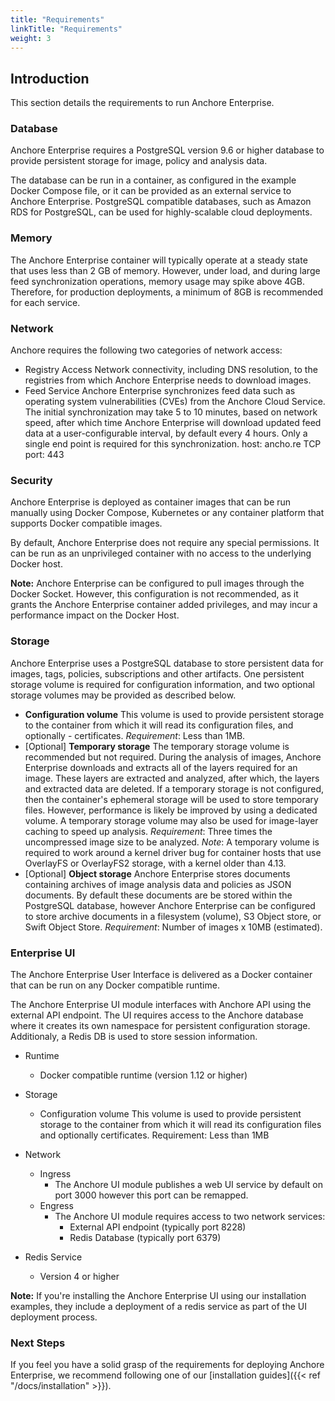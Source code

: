 ```yaml
---
title: "Requirements"
linkTitle: "Requirements"
weight: 3
---
```


## Introduction

This section details the requirements to run Anchore Enterprise.

### Database

Anchore Enterprise requires a PostgreSQL version 9.6 or higher database to provide persistent storage for image, policy and analysis data.

The database can be run in a container, as configured in the example Docker Compose file, or it can be provided as an external service to Anchore Enterprise.
PostgreSQL compatible databases, such as Amazon RDS for PostgreSQL, can be used for highly-scalable cloud deployments.

### Memory

The Anchore Enterprise container will typically operate at a steady state that uses less than 2 GB of memory. However, under load, and during large feed synchronization operations, memory usage may spike above 4GB. Therefore, for production deployments, a minimum of 8GB is recommended for each service.

### Network

Anchore requires the following two categories of network access:

- Registry Access
    Network connectivity, including DNS resolution, to the registries from which Anchore Enterprise needs to download images.
- Feed Service
    Anchore Enterprise synchronizes feed data such as operating system vulnerabilities (CVEs) from the Anchore Cloud Service. The initial synchronization may take 5 to 10 minutes, based on network speed, after which time Anchore Enterprise will download updated feed data at a user-configurable interval, by default every 4 hours. Only a single end point is required for this synchronization. 
    host: ancho.re 
    TCP port: 443

### Security

Anchore Enterprise is deployed as container images that can be run manually using Docker Compose, Kubernetes or any container platform that supports Docker compatible images.

By default, Anchore Enterprise does not require any special permissions. It can be run as an unprivileged container with no access to the underlying Docker host. 

**Note:** Anchore Enterprise can be configured to pull images through the Docker Socket. However, this configuration is not recommended, as it grants the Anchore Enterprise container added privileges, and may incur a performance impact on the Docker Host.

### Storage

Anchore Enterprise uses a PostgreSQL database to store persistent data for images, tags, policies, subscriptions and other artifacts. One persistent storage volume is required for configuration information, and two optional storage volumes may be provided as described below.

- **Configuration volume**
    This volume is used to provide persistent storage to the container from which it will read its configuration files, and optionally - certificates. *Requirement*: Less than 1MB.
- [Optional] **Temporary storage**
    The temporary storage volume is recommended but not required. During the analysis of images, Anchore Enterprise downloads and extracts all of the layers required for an image. These layers are extracted and analyzed, after which, the layers and extracted data are deleted. If a temporary storage is not configured, then the container's ephemeral storage will be used to store temporary files. However, performance is likely be improved by using a dedicated volume. A temporary storage volume may also be used for image-layer caching to speed up analysis. *Requirement*: Three times the uncompressed image size to be analyzed. 
    *Note*: A temporary volume is required to work around a kernel driver bug for container hosts that use OverlayFS or OverlayFS2 storage, with a kernel older than 4.13.
- [Optional] **Object storage**
    Anchore Enterprise stores documents containing archives of image analysis data and policies as JSON documents. By default these documents are be stored within the PostgreSQL database, however Anchore Enterprise can be configured to store archive documents in a filesystem (volume), S3 Object store, or Swift Object Store. *Requirement*: Number of images x 10MB (estimated).

### Enterprise UI 

The Anchore Enterprise User Interface is delivered as a Docker container that can be run on any Docker compatible runtime. 

The Anchore Enterprise UI module interfaces with Anchore API using the external API endpoint. The UI requires access to the Anchore database where it creates its own namespace for persistent configuration storage. Additionaly, a Redis DB is used to store session information. 

- Runtime
    - Docker compatible runtime (version 1.12 or higher)

- Storage
    - Configuration volume This volume is used to provide persistent storage to the container from which it will read its configuration files and optionally certificates.
    Requirement: Less than 1MB
      
- Network
    - Ingress
        - The Anchore UI module publishes a web UI service by default on port 3000 however this port can be remapped.
    - Engress
        - The Anchore UI module requires access to two network services: 
            - External API endpoint (typically port 8228)
            - Redis Database (typically port 6379)

- Redis Service
    - Version 4 or higher

**Note:** If you're installing the Anchore Enterprise UI using our installation examples, they include a deployment of a redis service as part of the UI deployment process.

### Next Steps

If you feel you have a solid grasp of the requirements for deploying Anchore Enterprise, we recommend following one of our [installation guides]({{< ref "/docs/installation" >}}).
